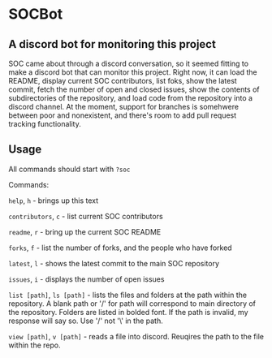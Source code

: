 # SOCBot
## A discord bot for monitoring this project
SOC came about through a discord conversation, so it seemed fitting to make a discord bot that can monitor this project. Right now, it can load the README, display current SOC
contributors, list foks, show the latest commit, fetch the number of open and closed issues, show the contents of subdirectories of the repository, and load code from the
repository into a discord channel. At the moment, support for branches is somehwere between poor and nonexistent, and there's room to add pull request tracking functionality.
## Usage

All commands should start with `?soc`

Commands:

`help`, `h` - brings up this text

`contributors`, `c` - list current SOC contributors

`readme`, `r` - bring up the current SOC README

`forks`, `f` - list the number of forks, and the people who have forked

`latest`, `l` - shows the latest commit to the main SOC repository

`issues`, `i` - displays the number of open issues

`list [path]`, `ls [path]` - lists the files and folders at the path within the repository.
A blank path or '/' for path will correspond to main directory of the repository. Folders are
listed in bolded font. If the path is invalid, my response will say so. Use '/' not '\\' in the path.

`view [path]`, `v [path]` - reads a file into discord. Reuqires the path to the file within the repo.
